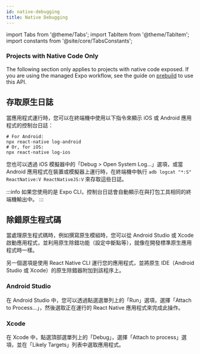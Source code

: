 ```yaml
---
id: native-debugging
title: Native Debugging
---
```


import Tabs from '@theme/Tabs'; import TabItem from '@theme/TabItem'; import constants from '@site/core/TabsConstants';

<div className="banner-native-code-required">
  <h3>Projects with Native Code Only</h3><p>
    The following section only applies to projects with native code exposed. If you are using the managed Expo workflow, see the guide on <a href="https://docs.expo.dev/workflow/prebuild/" target="_blank">prebuild</a> to use this API.</p>
</div>

## 存取原生日誌

當應用程式運行時，您可以在終端機中使用以下指令來顯示 iOS 或 Android 應用程式的控制台日誌：

```shell
# For Android:
npx react-native log-android
# Or, for iOS:
npx react-native log-ios
```

您也可以透過 iOS 模擬器中的「Debug > Open System Log…」選項，或當 Android 應用程式在裝置或模擬器上運行時，在終端機中執行 `adb logcat "*:S" ReactNative:V ReactNativeJS:V` 來存取這些日誌。

:::info
如果您使用的是 Expo CLI，控制台日誌會自動顯示在與打包工具相同的終端機輸出中。
:::

## 除錯原生程式碼

當處理原生程式碼時，例如撰寫原生模組時，您可以從 Android Studio 或 Xcode 啟動應用程式，並利用原生除錯功能（設定中斷點等），就像在開發標準原生應用程式時一樣。

另一個選項是使用 React Native CLI 運行您的應用程式，並將原生 IDE（Android Studio 或 Xcode）的原生除錯器附加到該程序上。

### Android Studio

在 Android Studio 中，您可以透過點選選單列上的「Run」選項，選擇「Attach to Process…」，然後選取正在運行的 React Native 應用程式來完成此操作。

### Xcode

在 Xcode 中，點選頂部選單列上的「Debug」，選擇「Attach to process」選項，並在「Likely Targets」列表中選取應用程式。